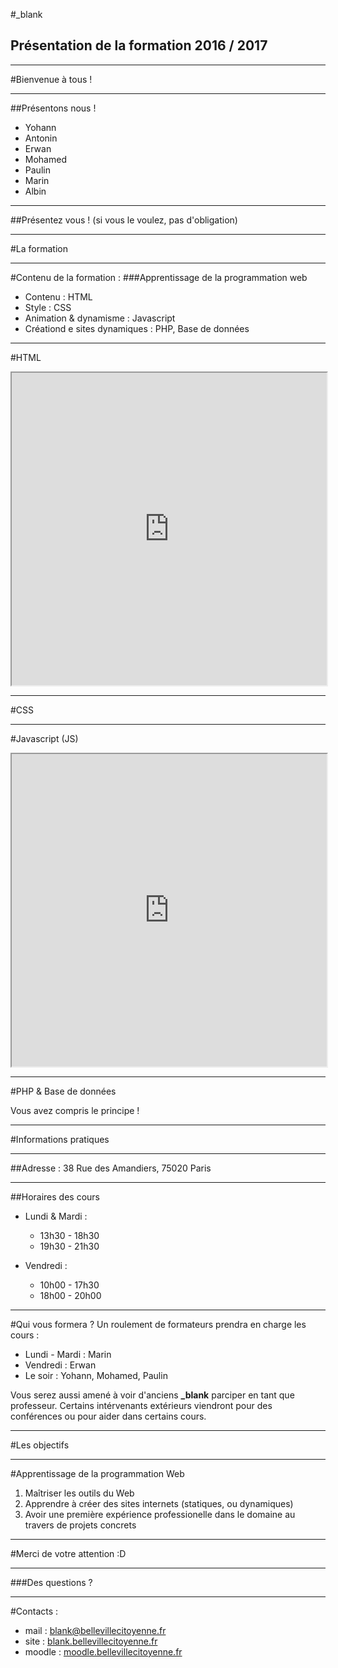 #_blank
## Présentation de la formation 2016 / 2017



---



#Bienvenue à tous !


***


##Présentons nous !
* Yohann <!-- .element: class="fragment" -->
* Antonin <!-- .element: class="fragment" -->
* Erwan <!-- .element: class="fragment" -->
* Mohamed <!-- .element: class="fragment" -->
* Paulin <!-- .element: class="fragment" -->
* Marin <!-- .element: class="fragment" -->
* Albin <!-- .element: class="fragment" -->


***



##Présentez vous !
(si vous le voulez, pas d'obligation)



---



#La formation


***


#Contenu de la formation :
###Apprentissage de la programmation web <!-- .element: class="fragment" -->

* Contenu : HTML <!-- .element: class="fragment" -->
* Style : CSS <!-- .element: class="fragment" -->
* Animation & dynamisme : Javascript <!-- .element: class="fragment" -->
* Créationd e sites dynamiques : PHP, Base de données <!-- .element: class="fragment" -->


***


#HTML


<iframe style="width:100%;height:500px;" src="http://motherfuckingwebsite.com"></iframe>


***


#CSS



<div class="mr-robot">
    <!-- <div class="evilcorp"> -->
    <!--     <div class="fsociety-mask"></div> -->
    <!-- </div> -->
     <div class="elliot">
         <div class="fsociety"></div>
     </div>
</div>


***


#Javascript (JS)


<iframe style="width:100%;height:500px" src="http://codepen.io/ge1doot/full/BorRjN"></iframe>



***


#PHP & Base de données

<div id="phpsites" class="fragment">
    <i title="Facebook" class="fa fa-facebook"></i>
    <i title="Tumblr" class="fa fa-tumblr"></i>
    <i title="Wikipedia" class="fa fa-wikipedia-w"></i>
</div>

Vous avez compris le principe ! <!-- .element class="fragment" -->



---



#Informations pratiques


***


##Adresse :
38 Rue des Amandiers, 75020 Paris


***

##Horaires des cours

* Lundi & Mardi :
  * 13h30 - 18h30
  * 19h30 - 21h30

* Vendredi :
  * 10h00 - 17h30
  * 18h00 - 20h00


***

#Qui vous formera ?
Un roulement de formateurs prendra en charge les cours :
  * Lundi - Mardi : Marin
  * Vendredi : Erwan
  * Le soir : Yohann, Mohamed, Paulin

Vous serez aussi amené à voir d'anciens **_blank** parciper en tant que professeur. Certains intérvenants extérieurs viendront pour des conférences ou pour aider dans certains cours.



---


#Les objectifs


***


#Apprentissage de la programmation Web
1. Maîtriser les outils du Web
2. Apprendre à créer des sites internets (statiques, ou dynamiques)
3. Avoir une première expérience professionelle dans le domaine au travers de projets concrets



---



#Merci de votre attention :D


***


###Des questions ?



---



#Contacts :


* mail : [blank@bellevillecitoyenne.fr](mailto:blank@bellevillecitoyenne.fr)
* site : [blank.bellevillecitoyenne.fr](http://blank.bellevillecitoyenne.fr)
* moodle : [moodle.bellevillecitoyenne.fr](http://moodle.bellevillecitoyenne.fr)
